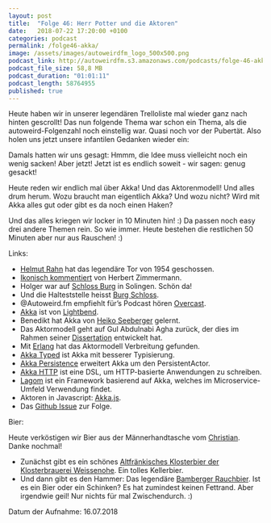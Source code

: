 ```yaml
---
layout: post
title:  "Folge 46: Herr Potter und die Aktoren"
date:   2018-07-22 17:20:00 +0100
categories: podcast
permalink: /folge46-akka/
image: /assets/images/autoweirdfm_logo_500x500.png
podcast_link: http://autoweirdfm.s3.amazonaws.com/podcasts/folge-46-akka.mp3
podcast_file_size: 58,8 MB
podcast_duration: "01:01:11"
podcast_length: 58764955
published: true
---
```


Heute haben wir in unserer legendären Trelloliste mal wieder ganz nach hinten gescrollt! 
Das nun folgende Thema war schon ein Thema, als die autoweird-Folgenzahl noch einstellig war. Quasi noch vor der Pubertät. Also holen uns jetzt unsere infantilen Gedanken wieder ein:

Damals hatten wir uns gesagt: Hmmm, die Idee muss vielleicht noch ein wenig sacken! 
Aber jetzt! Jetzt ist es endlich soweit - wir sagen: genug gesackt!

Heute reden wir endlich mal über Akka! Und das Aktorenmodell! Und alles drum herum. 
Wozu braucht man eigentlich Akka? Und wozu nicht? Wird mit Akka alles gut oder gibt es da noch einen Haken? 

Und das alles kriegen wir locker in 10 Minuten hin! :) Da passen noch easy drei andere Themen rein. So wie immer.
Heute bestehen die restlichen 50 Minuten aber nur aus Rauschen! :)

Links:
- [Helmut Rahn](https://de.wikipedia.org/wiki/Helmut_Rahn) hat das legendäre Tor von 1954 geschossen.
- [Ikonisch kommentiert](https://www.youtube.com/watch?v=G3I684BzNRM) von Herbert Zimmermann.
- Holger war auf [Schloss Burg](https://www.schlossburg.de/start/) in Solingen. Schön da!
- Und die Halteststelle heisst [Burg Schloss](https://www.vrr.de/de/freizeit/schoeneorte/alle/00216/index.html).
- @Autoweird.fm empfiehlt für’s Podcast hören [Overcast](https://overcast.fm/).
- [Akka](https://akka.io/) ist von [Lightbend](https://www.lightbend.com/).
- Benedikt hat Akka von [Heiko Seeberger](https://twitter.com/hseeberger?lang=de) gelernt.
- Das Aktormodell geht auf Gul Abdulnabi Agha zurück, der dies im Rahmen seiner [Dissertation](https://dspace.mit.edu/handle/1721.1/6952) entwickelt hat.
- Mit [Erlang](https://www.erlang.org/) hat das Aktormodell Verbreitung gefunden.
- [Akka Typed](https://doc.akka.io/docs/akka/2.5/typed/index.html) ist Akka mit besserer Typisierung.
- [Akka Persistence](https://doc.akka.io/docs/akka/2.5/persistence.html) erweitert Akka um den PersistentActor.
- [Akka HTTP](https://doc.akka.io/docs/akka-http/current/) ist eine DSL, um HTTP-basierte Anwendungen zu schreiben.
- [Lagom](https://www.lagomframework.com/) ist ein Framework basierend auf Akka, welches im Microservice-Umfeld Verwendung findet.
- Aktoren in Javascript: [Akka.js](http://akka-js.org/).
- Das [Github Issue](https://github.com/autoweirdfm/autoweirdfm.github.io/issues/53) zur Folge.

Bier:

Heute verköstigen wir Bier aus der Männerhandtasche vom [Christian](https://twitter.com/autoweirdfm/status/1012070319740325888). Danke nochmal! 
- Zunächst gibt es   ein schönes [Altfränkisches Klosterbier der Klosterbrauerei Weissenohe](https://untappd.com/b/klosterbrauerei-weissenohe-altfrankisch-klosterbier/90124). Ein tolles Kellerbier. 
- Und dann gibt es den Hammer: Das legendäre [Bamberger Rauchbier](https://untappd.com/b/bamberg-bier-rauchbier/78698). Ist es ein Bier oder ein Schinken? Es hat zumindest keinen Fettrand. Aber irgendwie geil! Nur nichts für mal Zwischendurch. :)

Datum der Aufnahme: 16.07.2018
